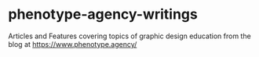 # phenotype-agency-writings
Articles and Features covering topics of graphic design education from the blog at https://www.phenotype.agency/
